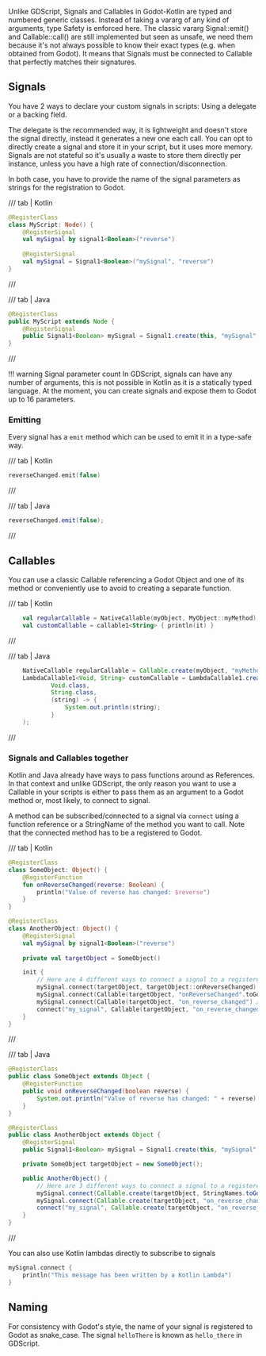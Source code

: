 Unlike GDScript, Signals and Callables in Godot-Kotlin are typed and numbered generic classes. 
Instead of taking a vararg of any kind of arguments, type Safety is enforced here. 
The classic vararg Signal::emit() and Callable::call() are still implemented but seen as unsafe, we need them because it's not always possible to know their exact types (e.g. when obtained from Godot).
It means that Signals must be connected to Callable that perfectly matches their signatures.

## Signals
You have 2 ways to declare your custom signals in scripts: Using a delegate or a backing field.

The delegate is the recommended way, it is lightweight and doesn't store the signal directly, instead it generates a new one each call.
You can opt to directly create a signal and store it in your script, but it uses more memory.
Signals are not stateful so it's usually a waste to store them directly per instance, unless you have a high rate of connection/disconnection.

In both case, you have to provide the name of the signal parameters as strings for the registration to Godot.

/// tab | Kotlin
```kotlin
@RegisterClass
class MyScript: Node() {
    @RegisterSignal
    val mySignal by signal1<Boolean>("reverse")
    
    @RegisterSignal
    val mySignal = Signal1<Boolean>("mySignal", "reverse")
}
```
///

/// tab | Java
```java
@RegisterClass
public MyScript extends Node {
    @RegisterSignal
    public Signal1<Boolean> mySignal = Signal1.create(this, "mySignal", "reverse"); // Only one way to do it in Java.
}
```
///

!!! warning Signal parameter count
    In GDScript, signals can have any number of arguments, this is not possible in Kotlin as it is a statically typed language. 
    At the moment, you can create signals and expose them to Godot up to 16 parameters.

### Emitting

Every signal has a `emit` method which can be used to emit it in a type-safe way.

/// tab | Kotlin
```kotlin
reverseChanged.emit(false)
```
///

/// tab | Java
```java
reverseChanged.emit(false);
```
///

## Callables

You can use a classic Callable referencing a Godot Object and one of its method or conveniently use to avoid to creating a separate function.


/// tab | Kotlin
```kotlin
    val regularCallable = NativeCallable(myObject, MyObject::myMethod)
    val customCallable = callable1<String> { println(it) }
```
///

/// tab | Java
```java
    NativeCallable regularCallable = Callable.create(myObject, "myMethod".toGodotName());
    LambdaCallable1<Void, String> customCallable = LambdaCallable1.create(
            Void.class,
            String.class,
            (string) -> {
                System.out.println(string);
            }
    );
```
///

### Signals and Callables together

Kotlin and Java already have ways to pass functions around as References. 
In that context and unlike GDScript, the only reason you want to use a Callable in your scripts is either to pass them as an argument to a Godot method or, most likely, to connect to signal. 

A method can be subscribed/connected to a signal via `connect` using a function reference or a StringName of the method you want to call.
Note that the connected method has to be a registered to Godot.

/// tab | Kotlin
```kotlin
@RegisterClass
class SomeObject: Object() {
    @RegisterFunction
    fun onReverseChanged(reverse: Boolean) {
        println("Value of reverse has changed: $reverse")
    }
}

@RegisterClass
class AnotherObject: Object() { 
    @RegisterSignal
    val mySignal by signal1<Boolean>("reverse")
    
    private val targetObject = SomeObject()

    init {
        // Here are 4 different ways to connect a signal to a registered method
        mySignal.connect(targetObject, targetObject::onReverseChanged) // The recommanded way. Create a Callable behind the hood.
        mySignal.connect(Callable(targetObject, "onReverseChanged".toGodotName()) // Second pick, use it if you can't have a function reference.
        mySignal.connect(Callable(targetObject, "on_reverse_changed") // Unsafe, try to use snake_case in your code as least as possible.
        connect("my_signal", Callable(targetObject, "on_reverse_changed") // Really, don't do that.
    }
}
```
///

/// tab | Java
```java
@RegisterClass
public class SomeObject extends Object {
    @RegisterFunction
    public void onReverseChanged(boolean reverse) {
        System.out.println("Value of reverse has changed: " + reverse);
    }
}

@RegisterClass
public class AnotherObject extends Object {
    @RegisterSignal
    public Signal1<Boolean> mySignal = Signal1.create(this, "mySignal", "reverse");

    private SomeObject targetObject = new SomeObject();

    public AnotherObject() {
        // Here are 3 different ways to connect a signal to a registered method. The method reference syntax is not implemented for Java.
        mySignal.connect(Callable.create(targetObject, StringNames.toGodotName("onReverseChanged"))); // The recommanded way.
        mySignal.connect(Callable.create(targetObject, "on_reverse_changed")); // Unsafe, try to use snake_case in your code as least as possible.
        connect("my_signal", Callable.create(targetObject, "on_reverse_changed")); // Really, don't do that.
    }
}
```
///

You can also use Kotlin lambdas directly to subscribe to signals

```kt
mySignal.connect {
    println("This message has been written by a Kotlin Lambda")
}
```

## Naming

For consistency with Godot's style, the name of your signal is registered to Godot as snake_case.
The signal `helloThere` is known as `hello_there` in GDScript.